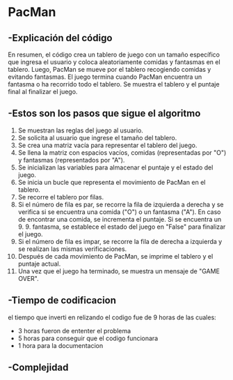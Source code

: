 # **PacMan**

## **-Explicación del código**
En resumen, el código crea un tablero de juego con un tamaño específico que ingresa el usuario y coloca aleatoriamente comidas y fantasmas en el tablero. Luego, PacMan se mueve por el tablero recogiendo comidas y evitando fantasmas. El juego termina cuando PacMan encuentra un fantasma o ha recorrido todo el tablero. Se muestra el tablero y el puntaje final al finalizar el juego.

## **-Estos son los pasos que sigue el algoritmo**
1. Se muestran las reglas del juego al usuario.
2. Se solicita al usuario que ingrese el tamaño del tablero.
3. Se crea una matriz vacía para representar el tablero del juego.
4. Se llena la matriz con espacios vacíos, comidas (representadas por "O") y fantasmas (representados por "A").
5. Se inicializan las variables para almacenar el puntaje y el estado del juego.
6. Se inicia un bucle que representa el movimiento de PacMan en el tablero.
7. Se recorre el tablero por filas.
8. Si el número de fila es par, se recorre la fila de izquierda a derecha y se verifica si se encuentra una comida ("O") o un fantasma ("A"). En caso de encontrar una comida, se incrementa el puntaje. Si se encuentra un 9. 9. fantasma, se establece el estado del juego en "False" para finalizar el juego.
10. Si el número de fila es impar, se recorre la fila de derecha a izquierda y se realizan las mismas verificaciones.
11. Después de cada movimiento de PacMan, se imprime el tablero y el puntaje actual.
12. Una vez que el juego ha terminado, se muestra un mensaje de "GAME OVER".

## **-Tiempo de codificacion**
el tiempo que inverti en relizando el codigo fue de 9 horas de las cuales: 
+ 3 horas fueron de ententer el problema 
+ 5 horas para conseguir que el codigo funcionara 
+ 1 hora para la documentacion

## **-Complejidad**
